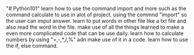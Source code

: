 "# Python101" 
learn how to use the command import and more such as the command calculate to use in alot of project. using the commnd "import" so the user can imput answer. learn to put words in other file like a txt file and also read the word in the file. make use of all the things learned to make a even more complicated code that can be use daily. learn how to calculate numbers by using "=,-,*,/,%" adn make use of it in a code. learn how to use the if, else command. 
